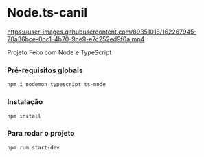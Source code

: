 # Node.ts-canil



https://user-images.githubusercontent.com/89351018/162267945-70a36bce-0cc1-4b70-9ce9-e7c252ed9f6a.mp4




Projeto Feito com Node e TypeScript



### Pré-requisitos globais

`npm i nodemon typescript ts-node`

### Instalação

`npm install`

### Para rodar o projeto

`npm rum start-dev`
